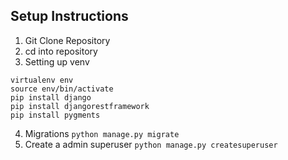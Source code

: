## Setup Instructions

1. Git Clone Repository
2. cd into repository
3. Setting up venv
```
virtualenv env
source env/bin/activate
pip install django
pip install djangorestframework
pip install pygments
``` 
4. Migrations
```python manage.py migrate```
5. Create a admin superuser
```python manage.py createsuperuser```